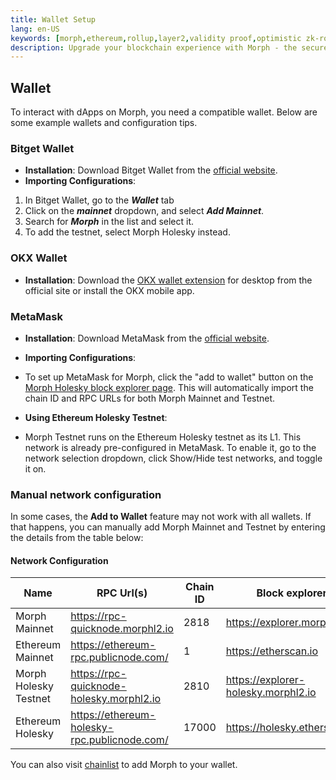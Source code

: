 ```yaml
---
title: Wallet Setup
lang: en-US
keywords: [morph,ethereum,rollup,layer2,validity proof,optimistic zk-rollup]
description: Upgrade your blockchain experience with Morph - the secure decentralized, cost0efficient, and high-performing optimistic zk-rollup solution. Try it now!
---
```


## Wallet

To interact with dApps on Morph, you need a compatible wallet. Below are some example wallets and configuration tips.


### Bitget Wallet

- **Installation**: Download Bitget Wallet from the [official website](https://web3.bitget.com/en/wallet-download).
- **Importing Configurations**: 

1. In Bitget Wallet, go to the ***Wallet*** tab
2. Click on the ***mainnet*** dropdown, and select ***Add Mainnet***. 
3. Search for ***Morph*** in the list and select it.
4. To add the testnet, select Morph Holesky instead.

### OKX Wallet

- **Installation**: Download the [OKX wallet extension](https://chromewebstore.google.com/detail/okx-wallet/mcohilncbfahbmgdjkbpemcciiolgcge)  for desktop from the official site or install the OKX mobile app.



### MetaMask


- **Installation**: Download MetaMask from the [official website](https://metamask.io/download/).

- **Importing Configurations**: 
- To set up MetaMask for Morph, click the "add to wallet" button on the [Morph Holesky block explorer page](https://explorer.morphl2.io/). This will automatically import the chain ID and RPC URLs for both Morph Mainnet and Testnet.  

- **Using Ethereum Holesky Testnet**: 
- Morph Testnet runs on the Ethereum Holesky testnet as its L1. This network is already pre-configured in MetaMask. To enable it, go to the network selection dropdown, click Show/Hide test networks, and toggle it on.



### Manual network configuration

In some cases, the **Add to Wallet** feature may not work with all wallets. If that happens, you can manually add Morph Mainnet and Testnet by entering the details from the table below:



#### Network Configuration


| Name                      | RPC Url(s)                            | Chain ID | Block explorer             | Symbol |
| -------- | -------------------------- | ------------- | ---------- | ------------------------------------ |
| Morph Mainnet            | https://rpc-quicknode.morphl2.io       | 2818   | https://explorer.morphl2.io      | ETH      |
| Ethereum Mainnet            | https://ethereum-rpc.publicnode.com/       | 1   | https://etherscan.io      | ETH      |
| Morph Holesky Testnet             | https://rpc-quicknode-holesky.morphl2.io       | 2810    | https://explorer-holesky.morphl2.io      | ETH      |
| Ethereum Holesky            | https://ethereum-holesky-rpc.publicnode.com/       | 17000    | https://holesky.etherscan.io      | ETH      |


You can also visit [chainlist](https://chainlist.org/?chain=11155111&search=morph&testnets=true) to add Morph to your wallet.